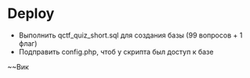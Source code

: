 # Deploy  
* Выполнить qctf_quiz_short.sql для создания базы (99 вопросов + 1 флаг)
* Подправить config.php, чтоб у скрипта был доступ к базе

~~Вик
